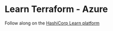 # Learn Terraform - Azure

Follow along on the [HashiCorp Learn platform](https://learn.hashicorp.com/collections/terraform/azure-get-started)
